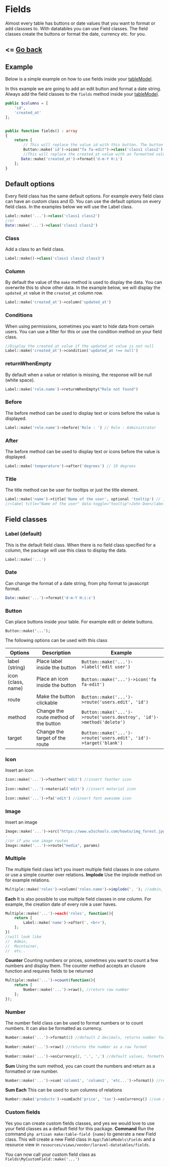 # Fields
Almost every table has buttons or date values that you want to format or add classses to. With datatables you can use Field classes. The field classes create the buttons or format the date, currency etc. for you.

<= [Go back](https://singlequote.github.io/Laravel-datatables/)
-------------------------------------------------------------------

## Example
Below is a simple example on how to use fields inside your [tableModel](https://singlequote.github.io/Laravel-datatables/table-models). 

In this example we are going to add an edit button and format a date string.
Always add the field classes to the `fields` method inside your [tableModel](https://singlequote.github.io/Laravel-datatables/table-models).
```php
public $columns = [
    'id',
    'created_at'
];


public function fields() : array
{
    return [
        // This will replace the value id with this button. The button will be clickable and has an icon and 2 classes
        Button::make('id')->icon("fa fa-edit")->class('class1 class2')->route('my-route.edit', 'id'),
        //This will replace the created_at value with an formatted value. The format will be day-month-year hour:minutes
       Date::make('created_at')->format('d-m-Y H:i')
    ];
}
```

## Default options
Every field class has the same default options. For example every field class can have an custom class and ID.
You can use the default options on every field class. In the examples below we will use the Label class.
```php
Label::make('...')->class('class1 class2')
//or
Date::make('...')->class('class1 class2')
```

### Class
Add a class to an field class. 
```php
Label::make()->class('class1 class2 class3')
```

### Column
By default the value of the `make` method is used to display the data. You can overwrite this to show other data.
In the example below, we will display the `updated_at` value in the `created_at` column row.
```php
Label::make('created_at')->column('updated_at')
```

### Conditions
When using permissions, sometimes you want to hide data from certain users. You can use a filter for this or use the condition method on your field class.
```php
//Display the created_at value if the updated_at value is not null
Label::make('created_at')->condition('updated_at !== null')
```

### returnWhenEmpty
By default when a value or relation is missing, the response will be null (white space).
```php
Label::make('role.name')->returnWhenEmpty("Role not found")
```

### Before
The before method can be used to display text or icons before the value is displayed.
```php
Label::make('role.name')->before('Role : ') // Role : Administrator
```

### After
The before method can be used to display text or icons before the value is displayed.
```php
Label::make('temperature')->after('degrees') // 19 degrees
```

### Title
The title method can be user for tooltips or just the title element.
```php
Label::make('name')->title('Name of the user', optional 'tooltip') // 19 degrees
//<label title="Name of the user" data-toggle="tooltip">John Doe</label>
```

## Field classes

### Label (default)
This is the default field class. When there is no field class specified for a column, the package will use this class to display the data.
```php
Label::make('...')
```

### Date
Can change the format of a date string, from php format to javascript format.
```php
Date::make('...')->format('d-m-Y H:i:s')
```

### Button
Can place buttons inside your table. For example edit or delete buttons.
```
Button::make('...');
```
The following options can be used with this class

|Options|Description|Example|
|---|---|---|
|label (string)|Place label inside the button|`Button::make('...')->label('edit user')`|
|icon (class, name)|Place an icon inside the button|`Button::make('...')->icon('fa fa-edit')`|
|route|Make the button clickable|`Button::make('...')->route('users.edit', 'id')`|
|method|Change the route method of the button|`Button::make('...')->route('users.destroy', 'id')->method('delete')`|
|target|Change the target of the route|`Button::make('...')->route('users.edit', 'id')->target('blank')`|

### Icon
Insert an icon
```php
Icon::make('...')->feather('edit') //insert feather icon
-
Icon::make('...')->material('edit') //insert material icon
-
Icon::make('...')->fa('edit') //insert font awesome icon
```

### Image
Insert an image
```php
Image::make('...')->src("https://www.w3schools.com/howto/img_forest.jpg")
- 
//or if you use image routes
Image::make('...')->route("media", params)
```

### Multiple
The multiple field class let't you insert multiple field classes in one column or use a simple counter over relations.
**Implode**
Use the implode method on for example relations.
```php
Multiple::make('roles')->column('roles.name')->implode(', '); //admin, employee, etc..
```
**Each**
It is also possible to use multiple field classes in one column. For example, the creation date of every role a user haves.
```php
Multiple::make('...')->each('roles', function(){
    return [
        Label::make('name')->after(', <br>'),
    ];
})
//will look like
//  Admin,
//  Maintainer,
//  etc..
```
**Counter**
Counting numbers or prices, sometimes you want to count a few numbers and display them. The counter method accepts an clusore function and requires fields to be returned
```php
Multiple::make('...')->count(function(){
    return [
        Number::make('...')->raw(), //return raw number
    ];
});
 ```
 
### Number
The number field class can be used to format numbers or to count numbers. It can also be formatted as currency.
```php
Number::make('...')->format(2) //default 2 decimals, returns number formatted as 2 decimals
-
Number::make('...')->raw() //returns the number as a raw format
- 
Number::make('...')->asCurrency(2, '.', ',') //default values, formatted as currency
```

**Sum**
Using the sum method, you can count the numbers and return as a formatted or raw number.
```php
Number::make('...')->sum('column1', 'column2', 'etc...')->format() //return formatted number
```

**Sum Each**
This can be used to sum columns of relations
```php
Number::make('products')->sumEach('price', 'tax')->asCurrency() //sum all given columns of the relation products
```

### Custom fields
Yes you can create custom fields classes, and yes we would love to use your field classes as a default field for this package. 
**Command**
Run the command `php artisan make:table-field {name}` to generate a new Field class.
This will create a new Field class in `App\TableModels\Fields` and a resource view in `resources/views/vendor/laravel-datatables/fields`.

You can now call your custom field class as `Fields\MyCustomField::make('...')`











